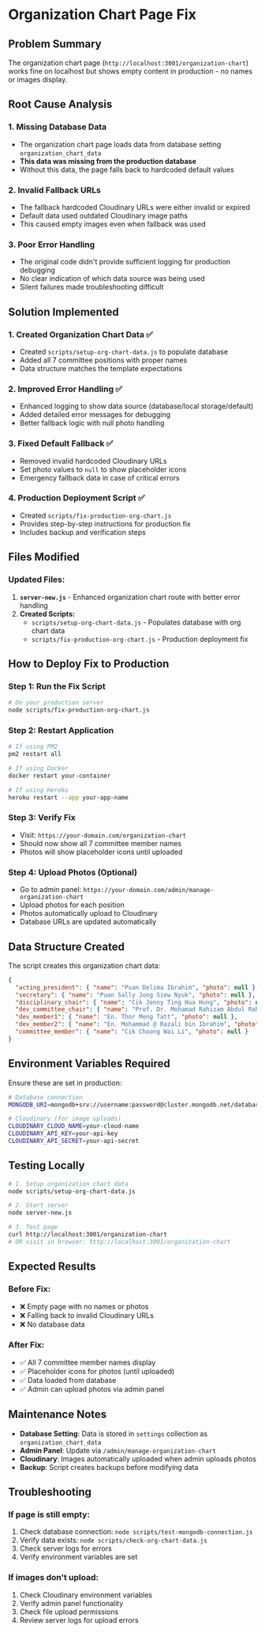 # Organization Chart Page Fix

## Problem Summary
The organization chart page (`http://localhost:3001/organization-chart`) works fine on localhost but shows empty content in production - no names or images display.

## Root Cause Analysis

### 1. **Missing Database Data**
- The organization chart page loads data from database setting `organization_chart_data`
- **This data was missing from the production database**
- Without this data, the page falls back to hardcoded default values

### 2. **Invalid Fallback URLs**
- The fallback hardcoded Cloudinary URLs were either invalid or expired
- Default data used outdated Cloudinary image paths
- This caused empty images even when fallback was used

### 3. **Poor Error Handling**
- The original code didn't provide sufficient logging for production debugging
- No clear indication of which data source was being used
- Silent failures made troubleshooting difficult

## Solution Implemented

### 1. **Created Organization Chart Data** ✅
- Created `scripts/setup-org-chart-data.js` to populate database
- Added all 7 committee positions with proper names
- Data structure matches the template expectations

### 2. **Improved Error Handling** ✅
- Enhanced logging to show data source (database/local storage/default)
- Added detailed error messages for debugging
- Better fallback logic with null photo handling

### 3. **Fixed Default Fallback** ✅
- Removed invalid hardcoded Cloudinary URLs
- Set photo values to `null` to show placeholder icons
- Emergency fallback data in case of critical errors

### 4. **Production Deployment Script** ✅
- Created `scripts/fix-production-org-chart.js`
- Provides step-by-step instructions for production fix
- Includes backup and verification steps

## Files Modified

### Updated Files:
1. **`server-new.js`** - Enhanced organization chart route with better error handling
2. **Created Scripts:**
   - `scripts/setup-org-chart-data.js` - Populates database with org chart data
   - `scripts/fix-production-org-chart.js` - Production deployment fix

## How to Deploy Fix to Production

### Step 1: Run the Fix Script
```bash
# On your production server
node scripts/fix-production-org-chart.js
```

### Step 2: Restart Application
```bash
# If using PM2
pm2 restart all

# If using Docker
docker restart your-container

# If using Heroku
heroku restart --app your-app-name
```

### Step 3: Verify Fix
- Visit: `https://your-domain.com/organization-chart`
- Should now show all 7 committee member names
- Photos will show placeholder icons until uploaded

### Step 4: Upload Photos (Optional)
- Go to admin panel: `https://your-domain.com/admin/manage-organization-chart`
- Upload photos for each position
- Photos automatically upload to Cloudinary
- Database URLs are updated automatically

## Data Structure Created

The script creates this organization chart data:

```json
{
  "acting_president": { "name": "Puan Delima Ibrahim", "photo": null },
  "secretary": { "name": "Puan Sally Jong Siew Nyuk", "photo": null },
  "disciplinary_chair": { "name": "Cik Jenny Ting Hua Hung", "photo": null },
  "dev_committee_chair": { "name": "Prof. Dr. Mohamad Rahizam Abdul Rahim", "photo": null },
  "dev_member1": { "name": "En. Thor Meng Tatt", "photo": null },
  "dev_member2": { "name": "En. Mohammad @ Razali bin Ibrahim", "photo": null },
  "committee_member": { "name": "Cik Choong Wai Li", "photo": null }
}
```

## Environment Variables Required

Ensure these are set in production:

```bash
# Database connection
MONGODB_URI=mongodb+srv://username:password@cluster.mongodb.net/database

# Cloudinary (for image uploads)
CLOUDINARY_CLOUD_NAME=your-cloud-name
CLOUDINARY_API_KEY=your-api-key
CLOUDINARY_API_SECRET=your-api-secret
```

## Testing Locally

```bash
# 1. Setup organization chart data
node scripts/setup-org-chart-data.js

# 2. Start server
node server-new.js

# 3. Test page
curl http://localhost:3001/organization-chart
# OR visit in browser: http://localhost:3001/organization-chart
```

## Expected Results

### Before Fix:
- ❌ Empty page with no names or photos
- ❌ Falling back to invalid Cloudinary URLs
- ❌ No database data

### After Fix:
- ✅ All 7 committee member names display
- ✅ Placeholder icons for photos (until uploaded)
- ✅ Data loaded from database
- ✅ Admin can upload photos via admin panel

## Maintenance Notes

- **Database Setting**: Data is stored in `settings` collection as `organization_chart_data`
- **Admin Panel**: Update via `/admin/manage-organization-chart`
- **Cloudinary**: Images automatically uploaded when admin uploads photos
- **Backup**: Script creates backups before modifying data

## Troubleshooting

### If page is still empty:
1. Check database connection: `node scripts/test-mongodb-connection.js`
2. Verify data exists: `node scripts/check-org-chart-data.js`
3. Check server logs for errors
4. Verify environment variables are set

### If images don't upload:
1. Check Cloudinary environment variables
2. Verify admin panel functionality
3. Check file upload permissions
4. Review server logs for upload errors